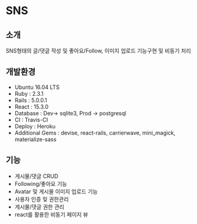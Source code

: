 # SNS 

## 소개
SNS형태의 글/댓글 작성 및 좋아요/Follow, 이미지 업로드 기능구현 및 비동기 처리

## 개발환경
- Ubuntu 16.04 LTS
- Ruby : 2.3.1
- Rails : 5.0.0.1
- React : 15.3.0
- Database : Dev-> sqlite3, Prod -> postgresql
- CI : Travis-CI
- Deploy : Heroku
- Additional Gems : devise, react-rails, carrierwave, mini_magick, materialize-sass

## 기능
- 게시물/댓글 CRUD
- Following/좋아요 기능
- Avatar 및 게시물 이미지 업로드 기능
- 사용자 인증 및 권한관리
- 게시물/댓글 권한 관리
- react를 활용한 비동기 페이지 뷰

